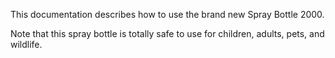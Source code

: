 This documentation describes how to use the brand new Spray Bottle 2000.

Note that this spray bottle is totally safe to use for children, adults, pets, and wildlife.
